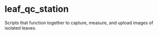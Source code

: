 # leaf_qc_station
Scripts that function together to capture, measure, and upload images of isolated leaves.

